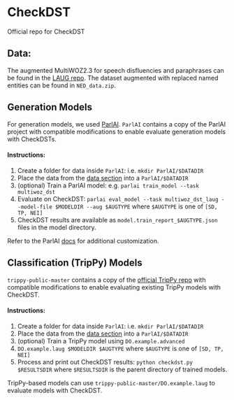 # CheckDST
Official repo for CheckDST 

## Data: 
The augmented MultiWOZ2.3 for speech disfluencies and paraphrases can be found in the [LAUG repo](https://github.com/thu-coai/LAUG#supported-datasets). 
The dataset augmented with replaced named entities can be found in `NED_data.zip`.

## Generation Models 

For generation models, we used [ParlAI](). `ParlAI` contains a copy of the ParlAI project with compatible modifications to enable evaluate generation models with CheckDSTs. 

#### Instructions: 

1. Create a folder for data inside `ParlAI`: i.e. `mkdir ParlAI/$DATADIR` 
1. Place the data from the [data section](#data) into a `ParlAI/$DATADIR` 
1. (optional) Train a ParlAI model: e.g. `parlai train_model --task multiwoz_dst` 
1. Evaluate on CheckDST: `parlai eval_model --task multiwoz_dst_laug --model-file $MODELDIR --aug $AUGTYPE` where `$AUGTYPE` is one of `[SD, TP, NEI]`
1. CheckDST results are available as `model.train_report_$AUGTYPE.json` files in the model directory. 


Refer to the ParlAI [docs](https://www.parl.ai/docs/) for additional customization. 


## Classification (TripPy) Models 

`trippy-public-master` contains a copy of the [official TripPy repo](https://gitlab.cs.uni-duesseldorf.de/general/dsml/trippy-public) with compatible modifications to enable evaluating existing TripPy models with CheckDST. 

#### Instructions: 

1. Create a folder for data inside `ParlAI`: i.e. `mkdir ParlAI/$DATADIR` 
1. Place the data from the [data section](#data) into a `ParlAI/$DATADIR`
1. (optional) Train a TripPy model using `DO.example.advanced`
1. `DO.example.laug $MODELDIR $AUGTYPE` where `$AUGTYPE` is one of `[SD, TP, NEI]`
1. Process and print out CheckDST results: `python checkdst.py $RESULTSDIR` where `$RESULTSDIR` is the parent directory of trained models.

TripPy-based models can use `trippy-public-master/DO.example.laug` to evaluate models with CheckDST.  

